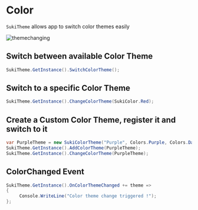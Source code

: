 # Color

`SukiTheme` allows app to switch color themes easily

![themechanging](https://github.com/user-attachments/assets/ae55a431-3b4e-4673-b14b-bec46fe22bf6)


## Switch between available Color Theme

```csharp
SukiTheme.GetInstance().SwitchColorTheme();
```

## Switch to a specific Color Theme

```csharp
SukiTheme.GetInstance().ChangeColorTheme(SukiColor.Red);
```

## Create a Custom Color Theme, register it and switch to it

```csharp
var PurpleTheme = new SukiColorTheme("Purple", Colors.Purple, Colors.DarkBlue);
SukiTheme.GetInstance().AddColorTheme(PurpleTheme);
SukiTheme.GetInstance().ChangeColorTheme(PurpleTheme);
```

## ColorChanged Event

```csharp
SukiTheme.GetInstance().OnColorThemeChanged += theme =>
{
     Console.WriteLine("Color theme change triggered !");
};
```
